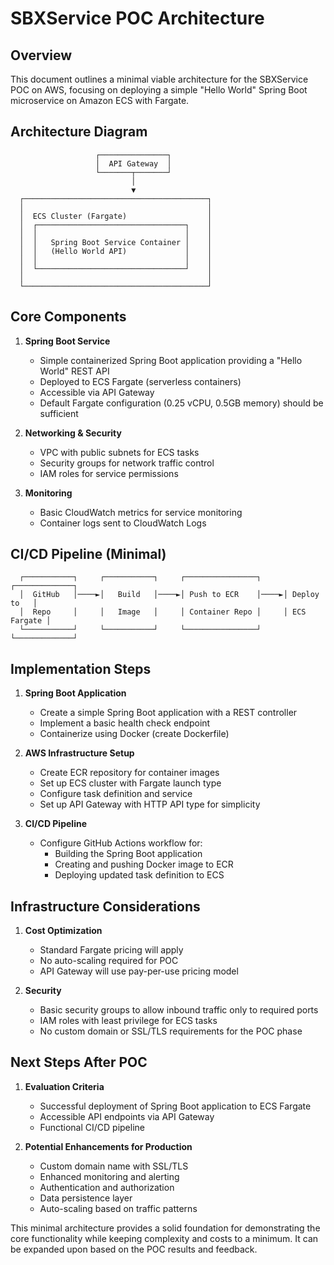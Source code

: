 # SBXService POC Architecture

## Overview

This document outlines a minimal viable architecture for the SBXService POC on AWS, focusing on deploying a simple "Hello World" Spring Boot microservice on Amazon ECS with Fargate.

## Architecture Diagram

```
                   ┌───────────────┐
                   │  API Gateway  │
                   └───────┬───────┘
                           │
                           ▼
  ┌─────────────────────────────────────────┐
  │                                         │
  │  ECS Cluster (Fargate)                  │
  │  ┌─────────────────────────────────┐    │
  │  │                                 │    │
  │  │   Spring Boot Service Container │    │
  │  │   (Hello World API)             │    │
  │  │                                 │    │
  │  └─────────────────────────────────┘    │
  │                                         │
  └─────────────────────────────────────────┘
```

## Core Components

1. **Spring Boot Service**
   - Simple containerized Spring Boot application providing a "Hello World" REST API
   - Deployed to ECS Fargate (serverless containers)
   - Accessible via API Gateway
   - Default Fargate configuration (0.25 vCPU, 0.5GB memory) should be sufficient

2. **Networking & Security**
   - VPC with public subnets for ECS tasks
   - Security groups for network traffic control
   - IAM roles for service permissions

3. **Monitoring**
   - Basic CloudWatch metrics for service monitoring
   - Container logs sent to CloudWatch Logs

## CI/CD Pipeline (Minimal)

```
  ┌───────────┐     ┌───────────┐     ┌────────────────┐     ┌─────────────┐
  │  GitHub   │────►│   Build   │────►│ Push to ECR    │────►│ Deploy to   │
  │  Repo     │     │   Image   │     │ Container Repo │     │ ECS Fargate │
  └───────────┘     └───────────┘     └────────────────┘     └─────────────┘
```

## Implementation Steps

1. **Spring Boot Application**
   - Create a simple Spring Boot application with a REST controller
   - Implement a basic health check endpoint
   - Containerize using Docker (create Dockerfile)

2. **AWS Infrastructure Setup**
   - Create ECR repository for container images
   - Set up ECS cluster with Fargate launch type
   - Configure task definition and service
   - Set up API Gateway with HTTP API type for simplicity

3. **CI/CD Pipeline**
   - Configure GitHub Actions workflow for:
     - Building the Spring Boot application
     - Creating and pushing Docker image to ECR
     - Deploying updated task definition to ECS

## Infrastructure Considerations

1. **Cost Optimization**
   - Standard Fargate pricing will apply
   - No auto-scaling required for POC
   - API Gateway will use pay-per-use pricing model

2. **Security**
   - Basic security groups to allow inbound traffic only to required ports
   - IAM roles with least privilege for ECS tasks
   - No custom domain or SSL/TLS requirements for the POC phase

## Next Steps After POC

1. **Evaluation Criteria**
   - Successful deployment of Spring Boot application to ECS Fargate
   - Accessible API endpoints via API Gateway
   - Functional CI/CD pipeline

2. **Potential Enhancements for Production**
   - Custom domain name with SSL/TLS
   - Enhanced monitoring and alerting
   - Authentication and authorization
   - Data persistence layer
   - Auto-scaling based on traffic patterns

This minimal architecture provides a solid foundation for demonstrating the core functionality while keeping complexity and costs to a minimum. It can be expanded upon based on the POC results and feedback. 